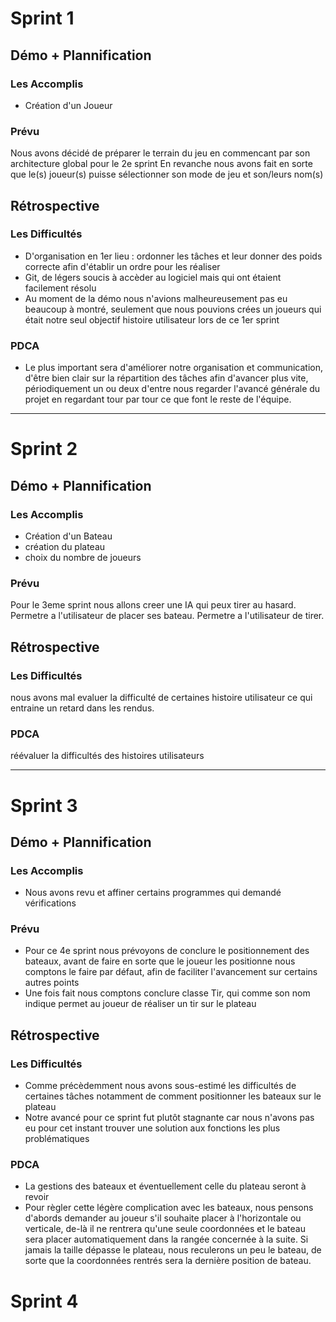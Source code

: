 # Sprint 1

## Démo + Plannification

### Les Accomplis
- Création d'un Joueur

### Prévu
Nous avons décidé de préparer le terrain du jeu en commencant par son architecture global pour le 2e sprint
En revanche nous avons fait en sorte que le(s) joueur(s) puisse sélectionner son mode de jeu et son/leurs nom(s)

## Rétrospective

### Les Difficultés
- D'organisation en 1er lieu :  ordonner les tâches et leur donner des poids correcte afin d'établir un ordre pour les réaliser
- Git, de légers soucis à accèder au logiciel mais qui ont étaient facilement résolu
- Au moment de la démo nous n'avions malheureusement pas eu beaucoup à montré, seulement que nous pouvions crées un joueurs qui était notre seul objectif histoire utilisateur lors de ce 1er sprint

### PDCA
- Le plus important sera d'améliorer notre organisation et communication, d'être bien clair sur la répartition des tâches afin d'avancer plus vite, périodiquement un ou deux d'entre nous regarder l'avancé générale du projet en regardant tour par tour ce que font le reste de l'équipe.



_______________________________


# Sprint 2

## Démo + Plannification

### Les Accomplis
- Création d'un Bateau
- création du plateau
- choix du nombre de joueurs

### Prévu
Pour le 3eme sprint nous allons creer une IA qui peux tirer au hasard. 
Permetre a l'utilisateur de placer ses bateau.
Permetre a l'utilisateur de tirer.

## Rétrospective

### Les Difficultés
nous avons mal evaluer la difficulté de certaines histoire utilisateur ce qui entraine un retard dans les rendus.

### PDCA
réévaluer la difficultés  des histoires utilisateurs



_______________________________


# Sprint 3

## Démo + Plannification

### Les Accomplis
- Nous avons revu et affiner certains programmes qui demandé vérifications

### Prévu
* Pour ce 4e sprint nous prévoyons de conclure le positionnement des bateaux, avant de faire en sorte que le joueur les positionne nous comptons le faire par défaut, afin de faciliter l'avancement sur certains autres points
* Une fois fait nous comptons conclure classe Tir, qui comme son nom indique permet au joueur de réaliser un tir sur le plateau

## Rétrospective

### Les Difficultés
- Comme précèdemment nous avons sous-estimé les difficultés de certaines tâches notamment de comment positionner les bateaux sur le plateau
- Notre avancé pour ce sprint fut plutôt stagnante car nous n'avons pas eu pour cet instant trouver une solution aux fonctions les plus problématiques

### PDCA
* La gestions des bateaux et éventuellement celle du plateau seront à revoir
* Pour règler cette légère complication avec les bateaux, nous pensons d'abords demander au joueur s'il souhaite placer à l'horizontale ou verticale, de-là il ne rentrera qu'une seule coordonnées et le bateau sera placer automatiquement dans la rangée concernée à la suite. Si jamais la taille dépasse le plateau, nous reculerons un peu le bateau, de sorte que la coordonnées rentrés sera la dernière position de bateau.

# Sprint 4

